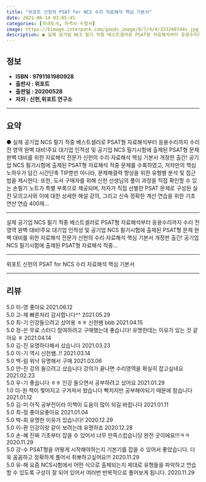 ```yaml
---
title: "위포트 신헌의 PSAT for NCS 수리 자료해석 핵심 기본서"
date: 2021-06-14 03:05:45
categories: [국내도서, 자격서-수험서]
image: https://bimage.interpark.com/goods_image/8/7/4/4/333248744s.jpg
description: ● 실제 공기업 NCS 필기 적중 베스트셀러로 PSAT형 자료해석부터 응용수리까지 수리 전 영역 완벽 대비!주요 대기업 인적성 및 공기업 NCS 필기시험에 출제된 PSAT형 문제 완벽 대비를 위한 자료해석 전문가 신헌의 수리·자료해석 핵심 기본서 개정판 출간! 공기업 NCS 필기시험에
---
```


## **정보**

- **ISBN : 9791161980928**
- **출판사 : 위포트**
- **출판일 : 20200528**
- **저자 : 신헌,위포트 연구소**

------



## **요약**

●  실제 공기업 NCS 필기 적중 베스트셀러로 PSAT형 자료해석부터 응용수리까지 수리 전 영역 완벽 대비!주요 대기업 인적성 및 공기업 NCS 필기시험에 출제된 PSAT형 문제 완벽 대비를 위한 자료해석 전문가 신헌의 수리·자료해석 핵심 기본서 개정판 출간! 공기업 NCS 필기시험에 출제된 PSAT형 자료해석 적중 문제를 수록하였고, 저자만의 핵심 노하우가 담긴 시간단축 TIP뿐만 아니라, 문제해결력 향상을 위한 유형별 분석 및 접근법을 제시한다. 또한, 도서 구매자를 위해 신헌 선생님의 풀이 과정을 직접 확인할 수 있는 손필기 노트가 특별 부록으로 제공되며, 저자가 직접 선별한 PSAT 문제로 구성된 실전 모의고사와 이에 대한 상세한 해설 강의, 그리고 신속 정확한 계산 연습을 위한 기초 연산 연습 400제...

------

실제 공기업 NCS 필기 적중 베스트셀러로 PSAT형 자료해석부터 응용수리까지 수리 전 영역 완벽 대비!주요 대기업 인적성 및 공기업 NCS 필기시험에 출제된 PSAT형 문제 완벽 대비를 위한 자료해석 전문가 신헌의 수리·자료해석 핵심 기본서 개정판 출간! 공기업 NCS 필기시험에 출제된 PSAT형 자료해석 적중... 

------


위포트 신헌의 PSAT for NCS 수리 자료해석 핵심 기본서 

------


## **리뷰** 

5.0 이-영 좋아요 2021.06.12 <br/>5.0 고-재 빠른처리 감사합니다^^ 2021.05.29 <br/>5.0 최-기 인강들으려고 샀어용 ㅎㅎ 신헌쌤 bbb 2021.04.15 <br/>5.0 정-은 무료 스터디 참여하려고 구매했는데 좋습니다! 유명한데는 이유가 있는 것 같아요 ㅎ 2021.04.14 <br/>5.0 김-진 유명하다해서 샀습니다  2021.03.23 <br/>5.0 이-기 역시 신헌쌤..!! 2021.03.14 <br/>5.0 백-림 워낙 유명해서 구매 2021.03.06 <br/>5.0 안-진 강의 들으려고 샀습니다 강의가 끝나면 수리영역을 확실히 잡고싶네요 2021.02.23 <br/>5.0 우-기 좋습니다 ㅎㅎ
인강 들으면서 공부하려고 샀어요 2021.01.29 <br/>1.0 이-원 책이 찢어지고 구겨져서 왔습니다 빡치지만 공부해야되기 때문에 참습니다 2021.01.12 <br/>5.0 김-미 아직 공부전이라 이책이 도움이 많이 되길 바랍니다  2021.01.11 <br/>5.0 최-정 좋아요좋아요 2021.01.04 <br/>5.0 박-희 유명한 이유가 있습니다! 2020.12.29 <br/>5.0 이-환 인강이랑 같이 보려는데 유명하죠 2020.12.28 <br/>5.0 손-혜 진짜 기초부터 잡을 수 있어서 너무 만족스럽습니당 완전 굿이에요!!!ㅋㅋ 2020.11.29 <br/>5.0 강-수 PSAT형을 어떻게 시작해야하는지 기본기를 잡을 수 있어서 좋았습니다. 더욱 꼼꼼하고 정확하게 풀어서 취뽀하고싶어요!!! 2020.11.29 <br/>5.0 유-해 요즘 NCS시험에서 어떤 식으로 출제되는지 제대로 유형들을 파악하고 연습할 수 있도록 구성이 잘 되어 있어서 여러번 반복적으로 풀어보게 됩니다. 2020.11.29 <br/>